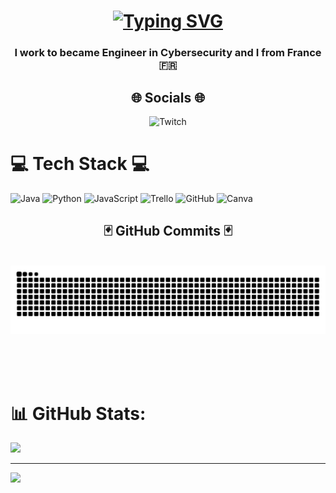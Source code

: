 <h1 align="center">
<a href="https://git.io/typing-svg">
<img src="https://readme-typing-svg.demolab.com?font=Fira+Code&center=true&pause=1000&color=F7F7F7&width=435&lines=++++++++Hi+%F0%9F%91%8B%2C+I'm+Matt%C3%A9o" alt="Typing SVG" /></a>
</h1>

<h3 align="center"> I work to became Engineer in Cybersecurity and I from France 🇫🇷 </h3>

<div align="center">
<h2>🌐 Socials 🌐 </h2>
<img width=105 src="https://img.shields.io/badge/Twitch-9146FF?style=for-the-badge&logo=twitch&logoColor=white&count_private=true&theme=react&border_radius=10" alt="Twitch"/>
<br/>
</div>


# 💻 Tech Stack 💻
![Java](https://img.shields.io/badge/java-%23ED8B00.svg?style=for-the-badge&logo=openjdk&logoColor=white) ![Python](https://img.shields.io/badge/python-3670A0?style=for-the-badge&logo=python&logoColor=ffdd54) ![JavaScript](https://img.shields.io/badge/javascript-%23323330.svg?style=for-the-badge&logo=javascript&logoColor=%23F7DF1E) ![Trello](https://img.shields.io/badge/Trello-%23026AA7.svg?style=for-the-badge&logo=Trello&logoColor=white) ![GitHub](https://img.shields.io/badge/github-%23121011.svg?style=for-the-badge&logo=github&logoColor=white) ![Canva](https://img.shields.io/badge/Canva-%2300C4CC.svg?style=for-the-badge&logo=Canva&logoColor=white)
<br/>

<div align="center">
<h2>🃏 GitHub Commits 🃏 </h2>
<br>
<img alt="snake eating my contributions" src="https://raw.githubusercontent.com/fayzeen/fayzeen/output/github-contribution-grid-snake.svg" />
  
<br><br><br>
</div>

# 📊 GitHub Stats:
![](https://github-readme-streak-stats.herokuapp.com/?user=Fayzeen&theme=dark&hide_border=false)<br/>


---
[![](https://visitcount.itsvg.in/api?id=Fayzeen&icon=0&color=0)](https://visitcount.itsvg.in)

<!-- Proudly created with GPRM ( https://gprm.itsvg.in ) -->
